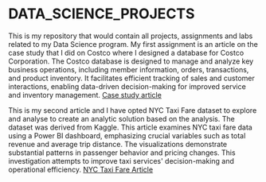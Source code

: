 # DATA_SCIENCE_PROJECTS
This is my repository that would contain all projects, assignments and labs related to my Data Science program.
My first assignment is an article on the case study that I did on Costco where I designed a database for Costco Corporation. The Costco database is designed to manage and analyze key business operations, including member information, orders, transactions, and product inventory. It facilitates efficient tracking of sales and customer interactions, enabling data-driven decision-making for improved service and inventory management. [Case study article](https://github.com/arlingeo99/DATA_SCIENCE_PROJECTS/blob/main/Costco_Database_Design_Article.pdf)


This is my second article and I have opted NYC Taxi Fare dataset to explore and analyse to create an analytic solution based on the analysis. The dataset was derived from Kaggle. This article examines NYC taxi fare data using a Power BI dashboard, emphasizing crucial variables such as total revenue and average trip distance. The visualizations demonstrate substantial patterns in passenger behavior and pricing changes. This investigation attempts to improve taxi services' decision-making and operational efficiency. [NYC Taxi Fare Article](https://github.com/arlingeo99/DATA_SCIENCE_PROJECTS/blob/master/NYC_TAXI_FARE_REPORT.pdf)
